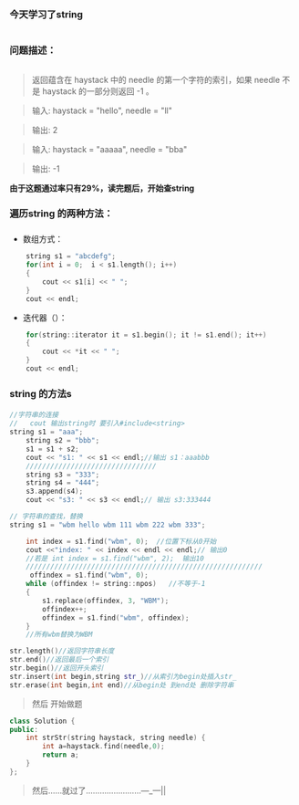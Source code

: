 ### 今天学习了string  <h1>

### 问题描述：<h2>
>返回蕴含在 haystack 中的 needle 的第一个字符的索引，如果 needle 不是 haystack 的一部分则返回 -1 。

> 输入: haystack = "hello", needle = "ll"

> 输出: 2

> 输入: haystack = "aaaaa", needle = "bba"

> 输出: -1

**由于这题通过率只有29%，读完题后，开始查string**

### 遍历string 的两种方法：<h3>
- 数组方式：
```C++
    string s1 = "abcdefg";
    for(int i = 0;  i < s1.length(); i++)
    {
        cout << s1[i] << " ";
    }
    cout << endl;
```
- 迭代器（）：
```C++
    for(string::iterator it = s1.begin(); it != s1.end(); it++)
    {
        cout << *it << " ";
    }
    cout << endl;
```
### string 的方法s  <h4>
```C++
//字符串的连接
//   cout 输出string时 要引入#include<string>
string s1 = "aaa";
    string s2 = "bbb";
    s1 = s1 + s2;
    cout << "s1: " << s1 << endl;//输出 s1：aaabbb
    ////////////////////////////////
    string s3 = "333";
    string s4 = "444";
    s3.append(s4);
    cout << "s3: " << s3 << endl;// 输出 s3:333444
```
```C++
// 字符串的查找，替换
string s1 = "wbm hello wbm 111 wbm 222 wbm 333";

    int index = s1.find("wbm", 0);  //位置下标从0开始
    cout <<"index: " << index << endl << endl;// 输出0
    //若是 int index = s1.find("wbm", 2);  输出10
    //////////////////////////////////////////////////////////
     offindex = s1.find("wbm", 0);
    while (offindex != string::npos)   //不等于-1
    {
        s1.replace(offindex, 3, "WBM");
        offindex++;
        offindex = s1.find("wbm", offindex);
    }
    //所有wbm替换为WBM

```
```C++
str.length()//返回字符串长度
str.end()//返回最后一个索引
str.begin()//返回开头索引
str.insert(int begin,string str_)//从索引为begin处插入str_
str.erase(int begin,int end)//从begin处 到end处 删除字符串
```
> 然后 开始做题
```C++
class Solution {
public:
    int strStr(string haystack, string needle) {
        int a=haystack.find(needle,0);
        return a;
    }
};
```
> 然后……就过了……………………—_—||
